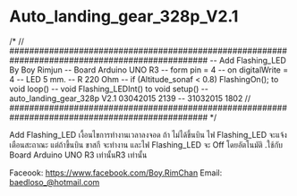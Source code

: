 # Auto_landing_gear_328p_V2.1
/*
// ################################################################################################
-- Add Flashing_LED By Boy Rimjun
-- Board Arduino UNO R3
-- form pin = 4
-- on digitalWrite = 4
-- LED 5 mm.
-- R 220 Ohm
-- if (Altitude_sonaf < 0.8)  FlashingOn(); to void loop()
-- void Flashing_LEDInt()  to void setup()
-- auto_landing_gear_328p V2.1  03042015 2139
-- 31032015 1802
// ################################################################################################ 
*/ 

Add Flashing_LED 
เงื้อนไขการทำงานเวลาลงจอด ถ้า ไม่ได้ขึ้นบิน ไฟ Flashing_LED จะแจ้งเตือนสะถาณะ แต่ถ้าขึ้นบิน ขาสกี จะทำงาน และไฟ Flashing_LED จะ Off โดยอัตโนมัติ .ใช้กับ Board Arduino UNO R3 เท่านั้นR3 เท่านั้น

Faceook: https://www.facebook.com/Boy.RimChan
Email: baedloso_@hotmail.com

